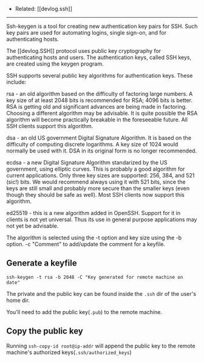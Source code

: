 
- Related: [[devlog.ssh]]

---

Ssh-keygen is a tool for creating new authentication key pairs for SSH. Such key pairs are used for automating logins, single sign-on, and for authenticating hosts.

The [[devlog.SSH]] protocol uses public key cryptography for authenticating hosts and users. The authentication keys, called SSH keys, are created using the keygen program.

SSH supports several public key algorithms for authentication keys. These include:

rsa - an old algorithm based on the difficulty of factoring large numbers. A key size of at least 2048 bits is recommended for RSA; 4096 bits is better. RSA is getting old and significant advances are being made in factoring. Choosing a different algorithm may be advisable. It is quite possible the RSA algorithm will become practically breakable in the foreseeable future. All SSH clients support this algorithm.

dsa - an old US government Digital Signature Algorithm. It is based on the difficulty of computing discrete logarithms. A key size of 1024 would normally be used with it. DSA in its original form is no longer recommended.

ecdsa - a new Digital Signature Algorithm standarized by the US government, using elliptic curves. This is probably a good algorithm for current applications. Only three key sizes are supported: 256, 384, and 521 (sic!) bits. We would recommend always using it with 521 bits, since the keys are still small and probably more secure than the smaller keys (even though they should be safe as well). Most SSH clients now support this algorithm.

ed25519 - this is a new algorithm added in OpenSSH. Support for it in clients is not yet universal. Thus its use in general purpose applications may not yet be advisable.

The algorithm is selected using the -t option and key size using the -b option. -c "Comment" to add/update the comment for a keyfile.

## Generate a keyfile

`ssh-keygen -t rsa -b 2048 -C "Key generated for remote machine on date"`

The private and the public key can be found inside the `.ssh` dir of the user's home dir.

You'll need to add the public key(`.pub`) to the remote machine.

## Copy the public key

Running `ssh-copy-id root@ip-addr` will append the public key to the remote machine's authorized keys(`.ssh/authorized_keys`)
